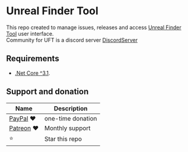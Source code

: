 # Unreal Finder Tool

This repo created to manage issues, releases and access [Unreal Finder Tool](https://corrm.github.io/uft) user interface.  
Community for UFT is a discord server [DiscordServer](http://discord.gg/P9Pddgz)

## Requirements

- [.Net Core ^3.1](https://dotnet.microsoft.com/download/dotnet/current/runtime).

## Support and donation

| Name                                          | Description       |
| --------------------------------------------- | ----------------- |
| [PayPal](https://www.paypal.me/IslamNofl) ❤     | one-time donation |
| [Patreon](https://www.patreon.com/join/CorrM) ❤ | Monthly support   |
| ⭐                                              | Star this repo    |
